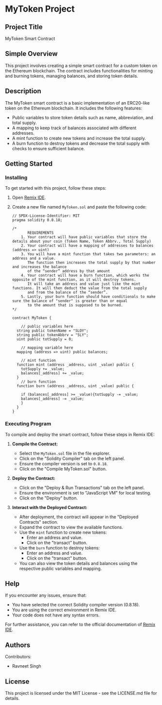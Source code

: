 
# MyToken Project

## Project Title
MyToken Smart Contract

## Simple Overview
This project involves creating a simple smart contract for a custom token on the Ethereum blockchain. The contract includes functionalities for minting and burning tokens, managing balances, and storing token details.

## Description
The MyToken smart contract is a basic implementation of an ERC20-like token on the Ethereum blockchain. It includes the following features:
- Public variables to store token details such as name, abbreviation, and total supply.
- A mapping to keep track of balances associated with different addresses.
- A mint function to create new tokens and increase the total supply.
- A burn function to destroy tokens and decrease the total supply with checks to ensure sufficient balance.

## Getting Started

### Installing
To get started with this project, follow these steps:

1. Open [Remix IDE](https://remix.ethereum.org/).

2. Create a new file named `MyToken.sol` and paste the following code:

    ```solidity
    // SPDX-License-Identifier: MIT
    pragma solidity 0.8.18;

    /*
           REQUIREMENTS
        1. Your contract will have public variables that store the details about your coin (Token Name, Token Abbrv., Total Supply)
        2. Your contract will have a mapping of addresses to balances (address => uint)
        3. You will have a mint function that takes two parameters: an address and a value. 
           The function then increases the total supply by that number and increases the balance 
           of the “sender” address by that amount
        4. Your contract will have a burn function, which works the opposite of the mint function, as it will destroy tokens. 
           It will take an address and value just like the mint functions. It will then deduct the value from the total supply 
           and from the balance of the “sender”.
        5. Lastly, your burn function should have conditionals to make sure the balance of "sender" is greater than or equal 
           to the amount that is supposed to be burned.
    */

    contract MyToken {

        // public variables here
      string public tokenName = "SLOY";
      string public tokenAbbrv = "SLY";
      uint public totSupply = 0;

        // mapping variable here
      mapping (address => uint) public balances;

        // mint function
      function mint (address _address, uint _value) public {
        totSupply += _value;
        balances[_address] += _value;
      }
        // burn function
      function burn (address _address, uint _value) public {
        
        if (balances[_address] >= _value){totSupply -= _value;
        balances[_address] -= _value;
        }
      }
    }
    ```

### Executing Program
To compile and deploy the smart contract, follow these steps in Remix IDE:

1. **Compile the Contract:**
   - Select the `MyToken.sol` file in the file explorer.
   - Click on the "Solidity Compiler" tab on the left panel.
   - Ensure the compiler version is set to `0.8.18`.
   - Click on the "Compile MyToken.sol" button.

2. **Deploy the Contract:**
   - Click on the "Deploy & Run Transactions" tab on the left panel.
   - Ensure the environment is set to "JavaScript VM" for local testing.
   - Click on the "Deploy" button.

3. **Interact with the Deployed Contract:**
   - After deployment, the contract will appear in the "Deployed Contracts" section.
   - Expand the contract to view the available functions.
   - Use the `mint` function to create new tokens:
     - Enter an address and value.
     - Click on the "transact" button.
   - Use the `burn` function to destroy tokens:
     - Enter an address and value.
     - Click on the "transact" button.
   - You can also view the token details and balances using the respective public variables and mapping.

## Help
If you encounter any issues, ensure that:
- You have selected the correct Solidity compiler version (0.8.18).
- You are using the correct environment in Remix IDE.
- Your code does not have any syntax errors.

For further assistance, you can refer to the official documentation of [Remix IDE](https://remix-ide.readthedocs.io/).

## Authors
Contributors:
- Ravneet Singh

## License
This project is licensed under the MIT License - see the LICENSE.md file for details.

